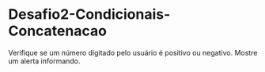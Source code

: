 # Desafio2-Condicionais-Concatenacao
 Verifique se um número digitado pelo usuário é positivo ou negativo. Mostre um alerta informando.
